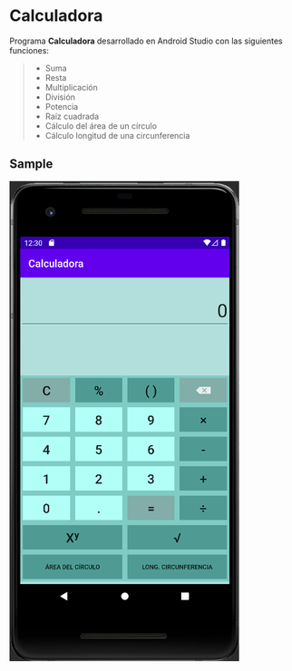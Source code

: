 # Calculadora
Programa __Calculadora__ desarrollado en Android Studio con las siguientes funciones:
>- Suma
>- Resta
>- Multiplicación
>- División
>- Potencia
>- Raíz cuadrada
>- Cálculo del área de un círculo
>- Cálculo longitud de una circunferencia
## Sample

![](sampledata/01.png)
